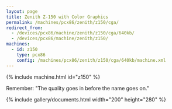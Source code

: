 ```yaml
---
layout: page
title: Zenith Z-150 with Color Graphics
permalink: /machines/pcx86/zenith/z150/cga/
redirect_from:
  - /devices/pcx86/machine/zenith/z150/cga/640kb/
  - /devices/pcx86/machine/zenith/z150/
machines:
  - id: z150
    type: pcx86
    config: /machines/pcx86/zenith/z150/cga/640kb/machine.xml
---
```


{% include machine.html id="z150" %}

Remember: "The quality goes in before the name goes on."

{% include gallery/documents.html width="200" height="280" %}
